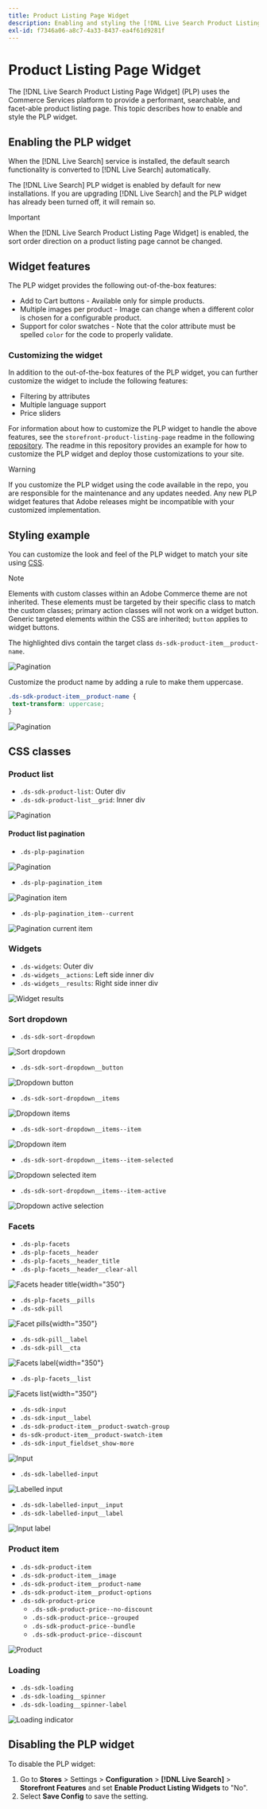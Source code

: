 ```yaml
---
title: Product Listing Page Widget
description: Enabling and styling the [!DNL Live Search Product Listing Page Widget]
exl-id: f7346a06-a8c7-4a33-8437-ea4f61d9281f
---
```

# Product Listing Page Widget

The [!DNL Live Search Product Listing Page Widget] (PLP) uses the Commerce Services platform to provide a performant, searchable, and facet-able product listing page. This topic describes how to enable and style the PLP widget.

## Enabling the PLP widget

When the [!DNL Live Search] service is installed, the default search functionality is converted to [!DNL Live Search] automatically.

The [!DNL Live Search] PLP widget is enabled by default for new installations. If you are upgrading [!DNL Live Search] and the PLP widget has already been turned off, it will remain so.

>[!IMPORTANT]
>
>When the [!DNL Live Search Product Listing Page Widget] is enabled, the sort order direction on a product listing page cannot be changed.

## Widget features

The PLP widget provides the following out-of-the-box features:

- Add to Cart buttons - Available only for simple products.
- Multiple images per product - Image can change when a different color is chosen for a configurable product.
- Support for color swatches - Note that the color attribute must be spelled `color` for the code to properly validate.

### Customizing the widget

In addition to the out-of-the-box features of the PLP widget, you can further customize the widget to include the following features:

- Filtering by attributes
- Multiple language support
- Price sliders

For information about how to customize the PLP widget to handle the above features, see the `storefront-product-listing-page` readme in the following [repository](https://github.com/adobe/storefront-product-listing-page/). The readme in this repository provides an example for how to customize the PLP widget and deploy those customizations to your site.

>[!WARNING]
>
>If you customize the PLP widget using the code available in the repo, you are responsible for the maintenance and any updates needed. Any new PLP widget features that Adobe releases might be incompatible with your customized implementation.

## Styling example

You can customize the look and feel of the PLP widget to match your site using [CSS](https://developer.adobe.com/commerce/frontend-core/guide/css/).

>[!NOTE]
>
>Elements with custom classes within an Adobe Commerce theme are not inherited. These elements must be targeted by their specific class to match the custom classes; primary action classes will not work on a widget button. Generic targeted elements within the CSS are inherited; `button` applies to widget buttons.

The highlighted divs contain the target class `ds-sdk-product-item__product-name`. 

![Pagination](assets/plp-css-example.png)

Customize the product name by adding a rule to make them uppercase.

```css
.ds-sdk-product-item__product-name {
 text-transform: uppercase;
}
```

![Pagination](assets/plp-css-example-after.png)

## CSS classes

### Product list

- `.ds-sdk-product-list`: Outer div
- `.ds-sdk-product-list__grid`: Inner div

![Pagination](assets/plp-css-product-list.png)

#### Product list pagination

- `.ds-plp-pagination`

![Pagination](assets/plp-css-pagination.png)

- `.ds-plp-pagination_item`

![Pagination item](assets/plp-css-pagination-item.png)

- `.ds-plp-pagination_item--current`

![Pagination current item](assets/plp-css-pagination-item-current.png)

### Widgets

- `.ds-widgets`: Outer div
- `.ds-widgets__actions`: Left side inner div
- `.ds-widgets__results`: Right side inner div

![Widget results](assets/plp-css-widgets.png)

### Sort dropdown

- `.ds-sdk-sort-dropdown`

![Sort dropdown](assets/plp-css-dropdown.png)

- `.ds-sdk-sort-dropdown__button`

![Dropdown button](assets/plp-css-dropdown-button.png)

- `.ds-sdk-sort-dropdown__items`

![Dropdown items](assets/plp-css-dropdown-items.png)

- `.ds-sdk-sort-dropdown__items--item`

![Dropdown item](assets/plp-css-dropdown-item.png)

- `.ds-sdk-sort-dropdown__items--item-selected`

![Dropdown selected item](assets/plp-css-dropdown-selected.png)

- `.ds-sdk-sort-dropdown__items--item-active`

![Dropdown active selection](assets/plp-css-dropdown-active.png)

### Facets

- `.ds-plp-facets`
- `.ds-plp-facets__header`
- `.ds-plp-facets__header_title`
- `.ds-plp-facets__header__clear-all`

![Facets header title](assets/plp-css-facets-title-clear.png){width="350"}

- `.ds-plp-facets__pills`
- `.ds-sdk-pill`

![Facet pills](assets/plp-css-facets-pill.png){width="350"}

- `.ds-sdk-pill__label`
- `.ds-sdk-pill__cta`

![Facets label](assets/plp-css-pill-label-cta.png){width="350"}

- `.ds-plp-facets__list`

![Facets list](assets/plp-css-facets-list.png){width="350"}

- `.ds-sdk-input`
- `.ds-sdk-input__label`
- `.ds-sdk-product-item__product-swatch-group`
- `ds-sdk-product-item__product-swatch-item`
- `.ds-sdk-input_fieldset_show-more`

![Input](assets/plp-css-sdk-input.png)

- `.ds-sdk-labelled-input`

![Labelled input](assets/plp-css-labelled-input.png)

- `.ds-sdk-labelled-input__input`
- `.ds-sdk-labelled-input__label`

![Input label](assets/plp-css-labelled-input-label.png)

### Product item

- `.ds-sdk-product-item`
- `.ds-sdk-product-item__image`
- `.ds-sdk-product-item__product-name`
- `.ds-sdk-product-item__product-options`
- `.ds-sdk-product-price` 
    - `.ds-sdk-product-price--no-discount`
    - `.ds-sdk-product-price--grouped`
    - `.ds-sdk-product-price--bundle`
    - `.ds-sdk-product-price--discount`

![Product](assets/plp-css-product.png)

### Loading

- `.ds-sdk-loading`
- `.ds-sdk-loading__spinner`
- `.ds-sdk-loading__spinner-label`

![Loading indicator](assets/plp-css-loading.png)

## Disabling the PLP widget

To disable the PLP widget:

1. Go to **Stores** > Settings > **Configuration** > **[!DNL Live Search]** > **Storefront Features** and set **Enable Product Listing Widgets** to "No".
1. Select **Save Config** to save the setting.
